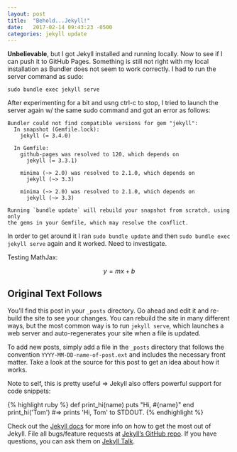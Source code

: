 ```yaml
---
layout: post
title:  "Behold...Jekyll!"
date:   2017-02-14 09:43:23 -0500
categories: jekyll update
---
```

**Unbelievable**, but I got Jekyll installed and running locally. Now to see if I can push it to GitHub Pages. Something is still not right with my local installation as Bundler does not seem to work correctly. I had to run the server command as sudo:

```
sudo bundle exec jekyll serve
```

After experimenting for a bit and usng ctrl-c to stop, I tried to launch the server again w/ the same sudo command and got an error as follows:

```
Bundler could not find compatible versions for gem "jekyll":
  In snapshot (Gemfile.lock):
    jekyll (= 3.4.0)

  In Gemfile:
    github-pages was resolved to 120, which depends on
      jekyll (= 3.3.1)

    minima (~> 2.0) was resolved to 2.1.0, which depends on
      jekyll (~> 3.3)

    minima (~> 2.0) was resolved to 2.1.0, which depends on
      jekyll (~> 3.3)

Running `bundle update` will rebuild your snapshot from scratch, using only
the gems in your Gemfile, which may resolve the conflict.
```

In order to get around it I ran ```sudo bundle update``` and then ```sudo bundle exec jekyll serve``` again and it worked. Need to investigate.

Testing MathJax:

$$ y = mx + b $$


## Original Text Follows
You’ll find this post in your `_posts` directory. Go ahead and edit it and re-build the site to see your changes. You can rebuild the site in many different ways, but the most common way is to run `jekyll serve`, which launches a web server and auto-regenerates your site when a file is updated.

To add new posts, simply add a file in the `_posts` directory that follows the convention `YYYY-MM-DD-name-of-post.ext` and includes the necessary front matter. Take a look at the source for this post to get an idea about how it works.

Note to self, this is pretty useful => Jekyll also offers powerful support for code snippets:

{% highlight ruby %}
def print_hi(name)
  puts "Hi, #{name}"
end
print_hi('Tom')
#=> prints 'Hi, Tom' to STDOUT.
{% endhighlight %}

Check out the [Jekyll docs][jekyll-docs] for more info on how to get the most out of Jekyll. File all bugs/feature requests at [Jekyll’s GitHub repo][jekyll-gh]. If you have questions, you can ask them on [Jekyll Talk][jekyll-talk].

[jekyll-docs]: https://jekyllrb.com/docs/home
[jekyll-gh]:   https://github.com/jekyll/jekyll
[jekyll-talk]: https://talk.jekyllrb.com/

